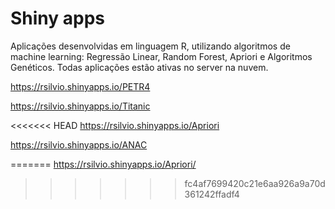 
# Shiny apps

Aplicações desenvolvidas em linguagem R, utilizando algoritmos de machine learning: Regressão Linear, Random Forest, Apriori e Algoritmos Genéticos.
Todas aplicações estão ativas no server na nuvem.

https://rsilvio.shinyapps.io/PETR4

https://rsilvio.shinyapps.io/Titanic

<<<<<<< HEAD
https://rsilvio.shinyapps.io/Apriori

https://rsilvio.shinyapps.io/ANAC




=======
https://rsilvio.shinyapps.io/Apriori/
>>>>>>> fc4af7699420c21e6aa926a9a70d361242ffadf4
